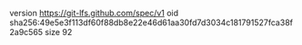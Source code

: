 version https://git-lfs.github.com/spec/v1
oid sha256:49e5e3f113df60f88db8e22e46d61aa30fd7d3034c181791527fca38f2a9c565
size 92
